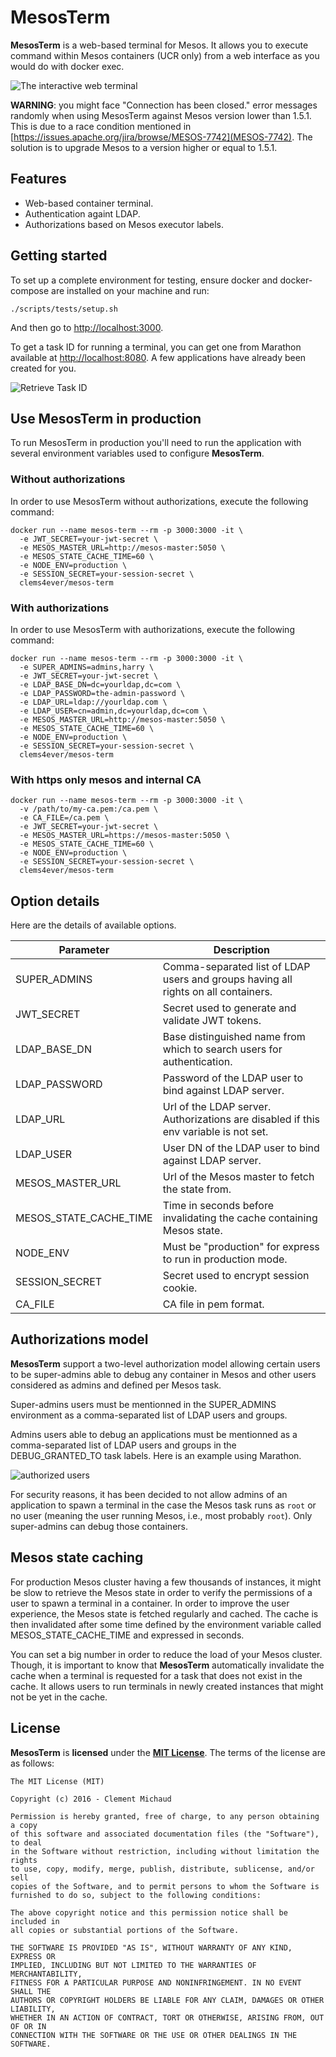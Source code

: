 # MesosTerm

**MesosTerm** is a web-based terminal for Mesos. It allows you to execute command
within Mesos containers (UCR only) from a web interface as you would do with
docker exec.

![The interactive web terminal](doc/images/mesos-term.png?raw=true "MesosTerm")

**WARNING**: you might face "Connection has been closed." error messages randomly
when using MesosTerm against Mesos version lower than 1.5.1. This is due to a
race condition mentioned in
[https://issues.apache.org/jira/browse/MESOS-7742](MESOS-7742).
The solution is to upgrade Mesos to a version higher or equal to 1.5.1.

## Features

* Web-based container terminal.
* Authentication againt LDAP.
* Authorizations based on Mesos executor labels.

## Getting started

To set up a complete environment for testing, ensure docker and docker-compose
are installed on your machine and run:

```
./scripts/tests/setup.sh
```

And then go to [http://localhost:3000](http://localhost:3000).

To get a task ID for running a terminal, you can get one from Marathon
available at [http://localhost:8080](http://localhost:8080). A few
applications have already been created for you.

![Retrieve Task ID](doc/images/task-id.png?raw=true "TaskID")

## Use MesosTerm in production

To run MesosTerm in production you'll need to run the application
with several environment variables used to configure **MesosTerm**.

### Without authorizations

In order to use MesosTerm without authorizations, execute the following
command:

```
docker run --name mesos-term --rm -p 3000:3000 -it \
  -e JWT_SECRET=your-jwt-secret \
  -e MESOS_MASTER_URL=http://mesos-master:5050 \
  -e MESOS_STATE_CACHE_TIME=60 \
  -e NODE_ENV=production \
  -e SESSION_SECRET=your-session-secret \
  clems4ever/mesos-term
```

### With authorizations

In order to use MesosTerm with authorizations, execute the following
command:

```
docker run --name mesos-term --rm -p 3000:3000 -it \
  -e SUPER_ADMINS=admins,harry \
  -e JWT_SECRET=your-jwt-secret \
  -e LDAP_BASE_DN=dc=yourldap,dc=com \
  -e LDAP_PASSWORD=the-admin-password \
  -e LDAP_URL=ldap://yourldap.com \
  -e LDAP_USER=cn=admin,dc=yourldap,dc=com \
  -e MESOS_MASTER_URL=http://mesos-master:5050 \
  -e MESOS_STATE_CACHE_TIME=60 \
  -e NODE_ENV=production \
  -e SESSION_SECRET=your-session-secret \
  clems4ever/mesos-term
```

### With https only mesos and internal CA

```
docker run --name mesos-term --rm -p 3000:3000 -it \
  -v /path/to/my-ca.pem:/ca.pem \
  -e CA_FILE=/ca.pem \
  -e JWT_SECRET=your-jwt-secret \
  -e MESOS_MASTER_URL=https://mesos-master:5050 \
  -e MESOS_STATE_CACHE_TIME=60 \
  -e NODE_ENV=production \
  -e SESSION_SECRET=your-session-secret \
  clems4ever/mesos-term
```

## Option details

Here are the details of available options.

| Parameter                 | Description                                                                              |
|---------------------------|------------------------------------------------------------------------------------------|
| SUPER\_ADMINS             | Comma-separated list of LDAP users and groups having all rights on all containers.       |
| JWT\_SECRET               | Secret used to generate and validate JWT tokens.                                         |
| LDAP\_BASE\_DN            | Base distinguished name from which to search users for authentication.                   |
| LDAP\_PASSWORD            | Password of the LDAP user to bind against LDAP server.                                   |
| LDAP\_URL                 | Url of the LDAP server. Authorizations are disabled if this env variable is not set.     |
| LDAP\_USER                | User DN of the LDAP user to bind against LDAP server.                                    |
| MESOS\_MASTER\_URL        | Url of the Mesos master to fetch the state from.                                         |
| MESOS\_STATE\_CACHE\_TIME | Time in seconds before invalidating the cache containing Mesos state.                    |
| NODE\_ENV                 | Must be "production" for express to run in production mode.                              |
| SESSION\_SECRET           | Secret used to encrypt session cookie.                                                   |
| CA\_FILE                  | CA file in pem format.                                                   |

## Authorizations model

**MesosTerm** support a two-level authorization model allowing certain users
to be super-admins able to debug any container in Mesos and other users
considered as admins and defined per Mesos task.

Super-admins users must be mentionned in the SUPER\_ADMINS environment
as a comma-separated list of LDAP users and groups.

Admins users able to debug an applications must be mentionned as a comma-separated
list of LDAP users and groups in the DEBUG\_GRANTED\_TO task labels. Here is an
example using Marathon.

![authorized users](doc/images/authorizations.png?raw=true "Authorizations")

For security reasons, it has been decided to not allow admins of an application
to spawn a terminal in the case the Mesos task runs as `root` or no user
(meaning the user running Mesos, i.e., most probably `root`). Only super-admins
can debug those containers.

## Mesos state caching

For production Mesos cluster having a few thousands of instances, it might be
slow to retrieve the Mesos state in order to verify the permissions of a user
to spawn a terminal in a container. In order to improve the user experience,
the Mesos state is fetched regularly and cached. The cache is then invalidated
after some time defined by the environment variable called
MESOS\_STATE\_CACHE\_TIME and expressed in seconds.

You can set a big number in order to reduce the load of your Mesos cluster.
Though, it is important to know that **MesosTerm** automatically invalidate
the cache when a terminal is requested for a task that does not exist in
the cache. It allows users to run terminals in newly created instances that
might not be yet in the cache.

## License
**MesosTerm** is **licensed** under the **[MIT License]**. The terms of the license are as follows:

    The MIT License (MIT)

    Copyright (c) 2016 - Clement Michaud

    Permission is hereby granted, free of charge, to any person obtaining a copy
    of this software and associated documentation files (the "Software"), to deal
    in the Software without restriction, including without limitation the rights
    to use, copy, modify, merge, publish, distribute, sublicense, and/or sell
    copies of the Software, and to permit persons to whom the Software is
    furnished to do so, subject to the following conditions:

    The above copyright notice and this permission notice shall be included in
    all copies or substantial portions of the Software.

    THE SOFTWARE IS PROVIDED "AS IS", WITHOUT WARRANTY OF ANY KIND, EXPRESS OR
    IMPLIED, INCLUDING BUT NOT LIMITED TO THE WARRANTIES OF MERCHANTABILITY,
    FITNESS FOR A PARTICULAR PURPOSE AND NONINFRINGEMENT. IN NO EVENT SHALL THE
    AUTHORS OR COPYRIGHT HOLDERS BE LIABLE FOR ANY CLAIM, DAMAGES OR OTHER LIABILITY,
    WHETHER IN AN ACTION OF CONTRACT, TORT OR OTHERWISE, ARISING FROM, OUT OF OR IN
    CONNECTION WITH THE SOFTWARE OR THE USE OR OTHER DEALINGS IN THE SOFTWARE.

[MIT License]: https://opensource.org/licenses/MIT
